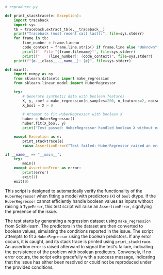 ```python
# reproducer.py

def print_stacktrace(e: Exception):
    import traceback
    import sys
    tb = traceback.extract_tb(e.__traceback__)
    print("Traceback (most recent call last):", file=sys.stderr)
    for frame in tb:
        line_number = frame.lineno
        code_context = frame.line.strip() if frame.line else "Unknown"
        print(f'  File "{frame.filename}"', file=sys.stderr)
        print(f"    {line_number}: {code_context}", file=sys.stderr)
    print(f"{e.__class__.__name__}: {e}", file=sys.stderr)

def main():
    import numpy as np
    from sklearn.datasets import make_regression
    from sklearn.linear_model import HuberRegressor

    try:
        # Generate synthetic data with boolean features
        X, y, coef = make_regression(n_samples=200, n_features=2, noise=4.0, coef=True, random_state=0)
        X_bool = X > 0
        
        # Attempt to fit HuberRegressor with boolean X
        huber = HuberRegressor()
        huber.fit(X_bool, y)
        print("Test passed: HuberRegressor handled boolean X without error.")

    except Exception as e:
        print_stacktrace(e)
        raise AssertionError("Test failed: HuberRegressor raised an error with boolean X.") from e

if __name__ == "__main__":
    try:
        main()
    except AssertionError as error:
        print(error)
        exit(1)
    exit(0)
```

This script is designed to automatically verify the functionality of the `HuberRegressor` when fitting a model with predictors (`X`) of `bool` dtype. If the `HuberRegressor` cannot efficiently handle boolean values as inputs without raising a `TypeError`, this test script will raise an `AssertionError`, signifying the presence of the issue.

The test starts by generating a regression dataset using `make_regression` from Scikit-learn. The predictors in the dataset are then converted to boolean values, simulating the conditions reported in the issue. The script attempts to fit a `HuberRegressor` using the boolean predictors. If any error occurs, it is caught, and its stack trace is printed using `print_stacktrace`. An assertion error is raised afterward to signal the test's failure, indicating the persistence of the problem with boolean predictors. Conversely, if no error occurs, the script exits gracefully with a success message, indicating that the issue has either been resolved or could not be reproduced under the provided conditions.